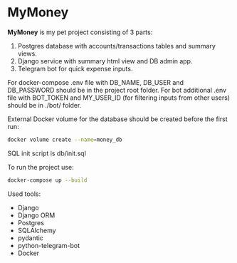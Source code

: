 # MyMoney

**MyMoney** is my pet project consisting of 3 parts:

1. Postgres database with accounts/transactions tables and summary views.
2. Django service with summary html view and DB admin app.
3. Telegram bot for quick expense inputs.

For docker-compose .env file with DB_NAME, DB_USER and DB_PASSWORD should be in the project root folder. For bot additional .env file with BOT_TOKEN and MY_USER_ID (for filtering inputs from other users) should be in ./bot/ folder.

External Docker volume for the database should be created before the first run:
```bash
docker volume create --name=money_db
```
SQL init script is db/init.sql

To run the project use:
```bash
docker-compose up --build
```

Used tools:

- Django
- Django ORM
- Postgres
- SQLAlchemy
- pydantic
- python-telegram-bot
- Docker